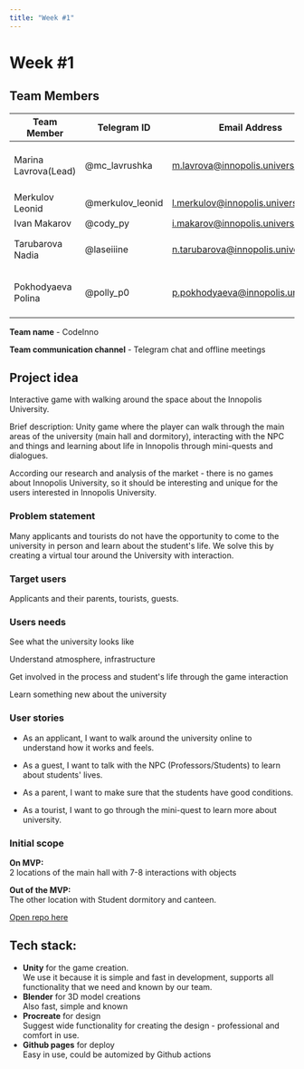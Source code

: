 ```yaml
---
title: "Week #1"
---
```


# Week #1

## **Team Members**

| Team Member                             | Telegram ID   | Email Address   | Track                                       | Responsibilities   |
|-----------------------------------------|---------------|-----------------|---------------------------------------------|--------------------|
| Marina Lavrova(Lead)     | @mc_lavrushka | m.lavrova@innopolis.university | Project Management | Organization of work documentation, communication |
| Merkulov Leonid        | @merkulov_leonid | l.merkulov@innopolis.university | Backend | C# code and DevOps tasks |
| Ivan Makarov           | @cody_py | i.makarov@innopolis.university | Backend| C# code |
| Tarubarova Nadia            | @laseiiine | n.tarubarova@innopolis.university | Design | 3D modeling of locations and characters  |
| Pokhodyaeva Polina         | @polly_p0 | p.pokhodyaeva@innopolis.university | Design | Designing and scatching locations and cha |

**Team name** - CodeInno  

**Team communication channel** - Telegram chat and offline meetings


## Project idea  
Interactive game with walking around the space about the Innopolis University.  

Brief description:
Unity game where the player can walk through the main areas of the university (main hall and dormitory), interacting with the NPC and things and learning about life in Innopolis through mini-quests and dialogues.

According our research and analysis of the market - there is no games about Innopolis University, so it should be interesting and unique for the users interested in Innopolis University.

### Problem statement 
Many applicants and tourists do not have the opportunity to come to the university in person and learn about the student's life. We solve this by creating a virtual tour around the University with interaction. 

### Target users  
Applicants and their parents, tourists, guests.

### Users needs  
See what the university looks like

Understand atmosphere, infrastructure

Get involved in the process and student's life through the game interaction


Learn something new about the university

### User stories  
- As an applicant, I want to walk around the university online to understand how it works and feels.

- As a guest, I want to talk with the NPC (Professors/Students) to learn about students' lives.

- As a parent, I want to make sure that the students have good conditions.

- As a tourist, I want to go through the mini-quest to learn more about university.


### Initial scope 
**On MVP:**  
2 locations of the main hall with 7-8 interactions with objects

**Out of the MVP:**  
The other location with Student dormitory and canteen.

[Open repo here](https://github.com/IU-Capstone-Project-2025/UniTrip)  

## Tech stack:  
- **Unity** for the game creation.   
We use it because it is simple and fast in development, supports all functionality that we need and known by our team. 
- **Blender** for 3D model creations  
Also fast, simple and known
- **Procreate** for design  
Suggest wide functionality for creating the design - professional and comfort in use.
- **Github pages** for deploy  
Easy in use, could be automized by Github actions